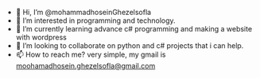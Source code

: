 - 👋 Hi, I’m @mohammadhoseinGhezelsofla
- 👀 I’m interested in programming and technology.
- 🌱 I’m currently learning advance c# programming and making a website with wordpress
- 💞️ I’m looking to collaborate on python and c# projects that i can help.
- 📫 How to reach me? very simple, my gmail is moohamadhosein.ghezelsofla@gmail.com

